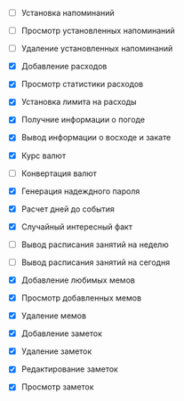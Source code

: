 * [ ] Установка напоминаний
* [ ] Просмотр установленных напоминаний
* [ ] Удаление установленных напоминаний
* [x] Добавление расходов
* [x] Просмотр статистики расходов
* [x] Установка лимита на расходы
* [x] Получние информации о погоде
* [x] Вывод информации о восходе и закате
* [x] Курс валют
* [ ] Конвертация валют
* [x] Генерация надеждного пароля
* [x] Расчет дней до события
* [x] Случайный интересный факт
* [ ] Вывод расписания занятий на неделю
* [ ] Вывод расписания занятий на сегодня
* [x] Добавление любимых мемов
* [x] Просмотр добавленных мемов
* [x] Удаление мемов
* [x] Добавление заметок
* [x] Удаление заметок
* [x] Редактирование заметок
* [x] Просмотр заметок

